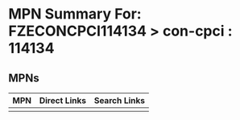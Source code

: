 



# MPN Summary For: FZECONCPCI114134 > con-cpci : 114134

## MPNs
  

|MPN|Direct Links|Search Links|
| :--- | :--- | :--- |
||||
